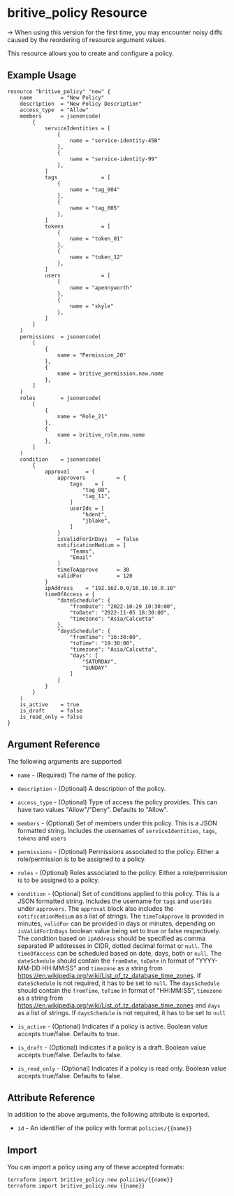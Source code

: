 # britive_policy Resource

-> When using this version for the first time, you may encounter noisy diffs caused by the reordering of resource argument values. 

This resource allows you to create and configure a policy.

## Example Usage

```hcl
resource "britive_policy" "new" {
    name         = "New Policy"
    description  = "New Policy Description"
    access_type  = "Allow"
    members      = jsonencode(
        {
            serviceIdentities = [
                {
                    name = "service-identity-45B"
                },
                {
                    name = "service-identity-99"
                },
            ]
            tags              = [
                {
                    name = "tag_004"
                },
                {
                    name = "tag_005"
                },
            ]
            tokens            = [
                {
                    name = "token_01"
                },
                {
                    name = "token_12"
                },
            ]
            users             = [
                {
                    name = "apennyworth"
                },
                {
                    name = "skyle"
                },
            ]
        }
    )
    permissions  = jsonencode(
        [
            {
                name = "Permission_20"
            },
            {
                name = britive_permission.new.name
            },
        ]
    )
    roles        = jsonencode(
        [
            {
                name = "Role_21"
            },
            {
                name = britive_role.new.name
            },
        ]
    )
    condition    = jsonencode(
        {
            approval     = {
                approvers          = {
                    tags    = [
                        "tag_08",
                        "tag_11",
                    ]
                    userIds = [
                        "hdent",
                        "jblake",
                    ]
                }
                isValidForInDays   = false
                notificationMedium = [
                    "Teams",
                    "Email"
                ]
                timeToApprove      = 30
                validFor           = 120
            }
            ipAddress    = "192.162.0.0/16,10.10.0.10"
            timeOfAccess = {
                "dateSchedule": {
                    "fromDate": "2022-10-29 10:30:00",
                    "toDate": "2022-11-05 18:30:00",
                    "timezone": "Asia/Calcutta"
                },
                "daysSchedule": {
                    "fromTime": "16:30:00",
                    "toTime": "19:30:00",
                    "timezone": "Asia/Calcutta",
                    "days": [
                        "SATURDAY",
                        "SUNDAY"
                    ]
                }
            }
        }
    )
    is_active    = true
    is_draft     = false
    is_read_only = false
}
```

## Argument Reference

The following arguments are supported:

* `name` - (Required) The name of the policy.

* `description` - (Optional) A description of the policy.

* `access_type` - (Optional) Type of access the policy provides. This can have two values "Allow"/"Deny". Defaults to "Allow".

* `members` - (Optional) Set of members under this policy. This is a JSON formatted string. Includes the usernames of `serviceIdentities`, `tags`, `tokens` and `users`

* `permissions` - (Optional) Permissions associated to the policy. Either a role/permission is to be assigned to a policy.

* `roles` - (Optional) Roles associated to the policy. Either a role/permission is to be assigned to a policy.

* `condition` - (Optional) Set of conditions applied to this policy. This is a JSON formatted string. Includes the username for `tags` and `userIds` under `approvers`. The `approval` block also includes the `notificationMedium` as a list of strings. The `timeToApprove` is provided in minutes, `validFor` can be provided in days or minutes, depending on `isValidForInDays` boolean value being set to true or false respectively. The condition based on `ipAddress` should be specified as comma separated IP addresses in CIDR, dotted decimal format or `null`. The `timeOfAccess` can be scheduled based on date, days, both or `null`. The `dateSchedule` should contain the `fromDate`, `toDate` in format of "YYYY-MM-DD HH:MM:SS" and `timezone` as a string from https://en.wikipedia.org/wiki/List_of_tz_database_time_zones. If `dateSchedule` is not required, it has to be set to `null`. The `daysSchedule` should contain the `fromTime`, `toTime` in format of "HH:MM:SS", `timezone` as a string from https://en.wikipedia.org/wiki/List_of_tz_database_time_zones and `days` as a list of strings. If `daysSchedule` is not required, it has to be set to `null` 

* `is_active` - (Optional) Indicates if a policy is active. Boolean value accepts true/false. Defaults to true. 

* `is_draft` - (Optional) Indicates if a policy is a draft. Boolean value accepts true/false. Defaults to false.

* `is_read_only` - (Optional) Indicates if a policy is read only. Boolean value accepts true/false. Defaults to false.


## Attribute Reference

In addition to the above arguments, the following attribute is exported.

* `id` - An identifier of the policy with format `policies/{{name}}`

## Import

You can import a policy using any of these accepted formats:

```SH
terraform import britive_policy.new policies/{{name}}
terraform import britive_policy.new {{name}}
```
